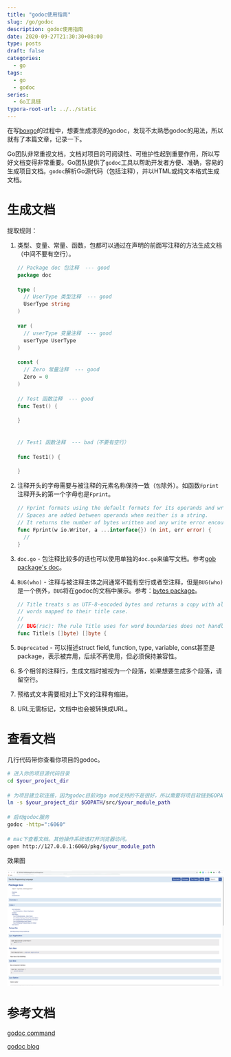 ```yaml
---
title: "godoc使用指南"
slug: /go/godoc
description: godoc使用指南
date: 2020-09-27T21:30:30+08:00
type: posts
draft: false
categories:
  - go
tags:
  - go
  - godoc
series:
  - Go工具链
typora-root-url: ../../static
---
```


在写[boxgo](https://github.com/boxgo/box)的过程中，想要生成漂亮的godoc，发现不太熟悉godoc的用法，所以就有了本篇文章，记录一下。

Go团队非常重视文档，文档对项目的可阅读性、可维护性起到重要作用，所以写好文档变得非常重要。Go团队提供了`godoc`工具以帮助开发者方便、准确，容易的生成项目文档。`godoc`解析Go源代码（包括注释），并以HTML或纯文本格式生成文档。

# 生成文档

提取规则：

1. 类型、变量、常量、函数，包都可以通过在声明的前面写注释的方法生成文档（中间不要有空行）。

   ```go
   // Package doc 包注释  --- good
   package doc

   type (
     // UserType 类型注释  --- good
     UserType string
   )

   var (
     // userType 变量注释  --- good
     userType UserType
   )

   const (
     // Zero 常量注释  --- good
     Zero = 0
   )

   // Test 函数注释  --- good
   func Test() {

   }


   // Test1 函数注释  --- bad（不要有空行）

   func Test1() {

   }
   ```

2. 注释开头的字母需要与被注释的元素名称保持一致（`包`除外）。如函数`Fprint`注释开头的第一个字母也是`Fprint`。

   ```go
   // Fprint formats using the default formats for its operands and writes to w.
   // Spaces are added between operands when neither is a string.
   // It returns the number of bytes written and any write error encountered.
   func Fprint(w io.Writer, a ...interface{}) (n int, err error) {
     //
   }
   ```

3. `doc.go` - 包注释比较多的话也可以使用单独的`doc.go`来编写文档。参考[gob package's doc](https://golang.org/src/encoding/gob/doc.go)。

4. `BUG(who)` - 注释与被注释主体之间通常不能有空行或者空注释，但是`BUG(who)`是一个例外，`BUG`将在godoc的文档中展示。参考：[bytes package](https://golang.org/pkg/bytes/#pkg-note-BUG)。

   ```go
   // Title treats s as UTF-8-encoded bytes and returns a copy with all Unicode letters that begin
   // words mapped to their title case.
   //
   // BUG(rsc): The rule Title uses for word boundaries does not handle Unicode punctuation properly.
   func Title(s []byte) []byte {
   ```

5. `Deprecated` - 可以描述struct field, function, type, variable, const甚至是package，表示被弃用，后续不再使用，但必须保持兼容性。

6. 多个相邻的注释行，生成文档时被视为一个段落，如果想要生成多个段落，请留空行。

7. 预格式文本需要相对上下文的注释有缩进。

8. URL无需标记，文档中也会被转换成URL。

# 查看文档

几行代码带你查看你项目的godoc。

```sh
# 进入你的项目源代码目录
cd $your_project_dir

# 为项目建立软连接，因为godoc目前对go mod支持的不是很好，所以需要将项目软链到GOPATH内。如果你的项目在GOPATH目录中，跳过此步骤。
ln -s $your_project_dir $GOPATH/src/$your_module_path

# 启动godoc服务
godoc -http=":6060"

# mac下查看文档。其他操作系统请打开浏览器访问。
open http://127.0.0.1:6060/pkg/$your_module_path
```

效果图

![image-20200928161749381](/posts/godoc/image-20200928161749381.png)

# 参考文档

[godoc command](https://pkg.go.dev/golang.org/x/tools/cmd/godoc)

[godoc blog](https://blog.golang.org/godoc)


